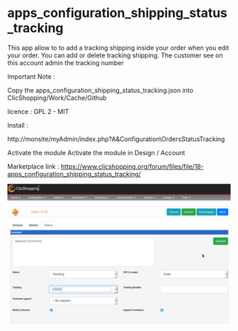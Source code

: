 # apps_configuration_shipping_status_tracking

This app allow to to add a tracking shipping inside your order when you edit your order.
You can add or delete tracking shipping. 
The customer see on this account admin the tracking number

Important Note :

Copy the apps_configuration_shipping_status_tracking.json into ClicShopping/Work/Cache/Github

licence  : GPL 2 - MIT

Install : 

http://monsite/myAdmin/index.php?A&Configuration\OrdersStatusTracking

Activate the module
Activate the module in Design / Account


Marketplace link : https://www.clicshopping.org/forum/files/file/18-apps_configuration_shipping_status_tracking/

![shippingtracking](https://github.com/ClicShoppingOfficialModulesV3/apps_configuration_shipping_status_tracking/blob/master/ModuleInfosJson/shipping_tracking.png)


